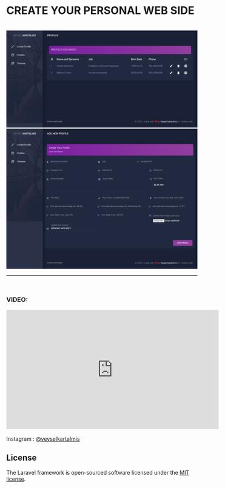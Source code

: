 <h1>CREATE YOUR PERSONAL WEB SIDE</h1>
<br>
<img src="profiles.png">
<br>
<img src="addProfile.png">
<hr>
<br>
<h3>VIDEO:</h3>

<iframe width="560" height="315" src="https://www.youtube.com/embed/JVKHBnAU24A" frameborder="0" allow="accelerometer; autoplay; encrypted-media; gyroscope; picture-in-picture" allowfullscreen></iframe>

<p>
Instagram : <a href="https://www.instagram.com/veyselkartalmis/">@veyselkartalmis</a>
</p>

## License

The Laravel framework is open-sourced software licensed under the [MIT license](https://opensource.org/licenses/MIT).
